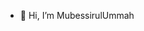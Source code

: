 - 👋 Hi, I’m MubessirulUmmah

<!---
210411100140-MubessirulUmmah/210411100140-MubessirulUmmah is a ✨ special ✨ repository because its `README.md` (this file) appears on your GitHub profile.
You can click the Preview link to take a look at your changes.
--->
